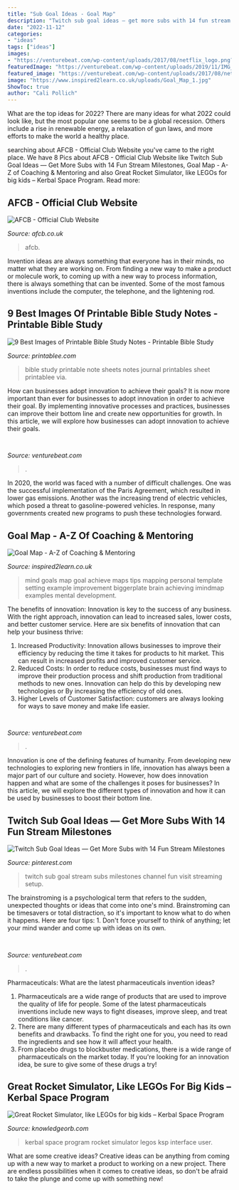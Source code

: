 ```yaml
---
title: "Sub Goal Ideas - Goal Map"
description: "Twitch sub goal ideas — get more subs with 14 fun stream milestones"
date: "2022-11-12"
categories:
- "ideas"
tags: ["ideas"]
images:
- "https://venturebeat.com/wp-content/uploads/2017/08/netflix_logo.png?w=800"
featuredImage: "https://venturebeat.com/wp-content/uploads/2019/11/IMG_3240-e1573749994803.png?w=241"
featured_image: "https://venturebeat.com/wp-content/uploads/2017/08/netflix_logo.png?w=800"
image: "https://www.inspired2learn.co.uk/uploads/Goal_Map_1.jpg"
ShowToc: true
author: "Cali Pollich"
---
```



What are the top ideas for 2022?
There are many ideas for what 2022 could look like, but the most popular one seems to be a global recession. Others include a rise in renewable energy, a relaxation of gun laws, and more efforts to make the world a healthy place.

	

		
searching about AFCB - Official Club Website you've came to the right place. We have 8 Pics about AFCB - Official Club Website like Twitch Sub Goal Ideas — Get More Subs with 14 Fun Stream Milestones, Goal Map - A-Z of Coaching &amp; Mentoring and also Great Rocket Simulator, like LEGOs for big kids – Kerbal Space Program. Read more:
		
    
## AFCB - Official Club Website

<img loading=lazy src="https://www.afcb.co.uk/media/183677/matt-best.jpg?anchor=center&amp;mode=crop&amp;width=420&amp;height=640&amp;quality=60" onerror="this.onerror=null;this.src='https://tse4.mm.bing.net/th?id=OIP.WrkbbkXCfKZYxwL7AWXhVAAAAA&amp;pid=15.1';" alt="AFCB - Official Club Website">

_Source: afcb.co.uk_

>afcb. 

	

Invention ideas are always something that everyone has in their minds, no matter what they are working on. From finding a new way to make a product or molecule work, to coming up with a new way to process information, there is always something that can be invented. Some of the most famous inventions include the computer, the telephone, and the lightening rod.

    
## 9 Best Images Of Printable Bible Study Notes - Printable Bible Study

<img loading=lazy src="http://www.printablee.com/postpic/2015/10/printable-bible-study-note-sheets_255053.jpg" onerror="this.onerror=null;this.src='https://tse4.mm.bing.net/th?id=OIP.doefy1T4r7g0hinTblIwVgHaKj&amp;pid=15.1';" alt="9 Best Images of Printable Bible Study Notes - Printable Bible Study">

_Source: printablee.com_

>bible study printable note sheets notes journal printables sheet printablee via. 

	

How can businesses adopt innovation to achieve their goals?
It is now more important than ever for businesses to adopt innovation in order to achieve their goal. By implementing innovative processes and practices, businesses can improve their bottom line and create new opportunities for growth. In this article, we will explore how businesses can adopt innovation to achieve their goals.

    
## 

<img loading=lazy src="https://venturebeat.com/wp-content/uploads/2017/08/netflix_logo.png?w=800" onerror="this.onerror=null;this.src='https://tse1.mm.bing.net/th?id=OIP.dzrdIPuyiZl9ttMEJQt71AHaDt&amp;pid=15.1';" alt="">

_Source: venturebeat.com_

>. 

	

In 2020, the world was faced with a number of difficult challenges. One was the successful implementation of the Paris Agreement, which resulted in lower gas emissions. Another was the increasing trend of electric vehicles, which posed a threat to gasoline-powered vehicles. In response, many governments created new programs to push these technologies forward. 

    
## Goal Map - A-Z Of Coaching &amp; Mentoring

<img loading=lazy src="https://www.inspired2learn.co.uk/uploads/Goal_Map_1.jpg" onerror="this.onerror=null;this.src='https://tse4.mm.bing.net/th?id=OIP.q86aI-LVWA9FZRReVjP9GgHaHA&amp;pid=15.1';" alt="Goal Map - A-Z of Coaching &amp; Mentoring">

_Source: inspired2learn.co.uk_

>mind goals map goal achieve maps tips mapping personal template setting example improvement biggerplate brain achieving imindmap examples mental development. 

	

The benefits of innovation:
Innovation is key to the success of any business. With the right approach, innovation can lead to increased sales, lower costs, and better customer service. Here are six benefits of innovation that can help your business thrive: 
1. Increased Productivity: Innovation allows businesses to improve their efficiency by reducing the time it takes for products to hit market. This can result in increased profits and improved customer service. 
2. Reduced Costs: In order to reduce costs, businesses must find ways to improve their production process and shift production from traditional methods to new ones. Innovation can help do this by developing new technologies or By increasing the efficiency of old ones. 
3. Higher Levels of Customer Satisfaction: customers are always looking for ways to save money and make life easier.

    
## 

<img loading=lazy src="https://venturebeat.com/wp-content/uploads/2018/01/zac41361_rgb.jpg?w=800" onerror="this.onerror=null;this.src='https://tse1.mm.bing.net/th?id=OIP.J2ZubWp3pAFTO0RZTCCAuQHaE7&amp;pid=15.1';" alt="">

_Source: venturebeat.com_

>. 

	

Innovation is one of the defining features of humanity. From developing new technologies to exploring new frontiers in life, innovation has always been a major part of our culture and society. However, how does innovation happen and what are some of the challenges it poses for businesses? In this article, we will explore the different types of innovation and how it can be used by businesses to boost their bottom line.

    
## Twitch Sub Goal Ideas — Get More Subs With 14 Fun Stream Milestones

<img loading=lazy src="https://i.pinimg.com/736x/4f/7f/e0/4f7fe071ce6596ebc8bb490b8d49fb39.jpg" onerror="this.onerror=null;this.src='https://tse1.mm.bing.net/th?id=OIP.nczWEZNekFJWrnnMGKmt0gHaPT&amp;pid=15.1';" alt="Twitch Sub Goal Ideas — Get More Subs with 14 Fun Stream Milestones">

_Source: pinterest.com_

>twitch sub goal stream subs milestones channel fun visit streaming setup. 

	

The brainstroming is a psychological term that refers to the sudden, unexpected thoughts or ideas that come into one's mind. Brainstroming can be timesavers or total distraction, so it's important to know what to do when it happens. Here are four tips: 1. Don't force yourself to think of anything; let your mind wander and come up with ideas on its own. 
    
## 

<img loading=lazy src="https://venturebeat.com/wp-content/uploads/2019/11/IMG_3240-e1573749994803.png?w=241" onerror="this.onerror=null;this.src='https://tse3.mm.bing.net/th?id=OIP.18SuttK3qaZEnl0_bkPofAAAAA&amp;pid=15.1';" alt="">

_Source: venturebeat.com_

>. 

	

Pharmaceuticals: What are the latest pharmaceuticals invention ideas?
1. Pharmaceuticals are a wide range of products that are used to improve the quality of life for people. Some of the latest pharmaceuticals inventions include new ways to fight diseases, improve sleep, and treat conditions like cancer.
2. There are many different types of pharmaceuticals and each has its own benefits and drawbacks. To find the right one for you, you need to read the ingredients and see how it will affect your health.
3. From placebo drugs to blockbuster medications, there is a wide range of pharmaceuticals on the market today. If you're looking for an innovation idea, be sure to give some of these drugs a try!

    
## Great Rocket Simulator, Like LEGOs For Big Kids – Kerbal Space Program

<img loading=lazy src="http://www.knowledgeorb.com/wp-content/uploads/2014/09/KSP_image.jpg" onerror="this.onerror=null;this.src='https://tse3.mm.bing.net/th?id=OIP.08AdQqNJ8eFW9EOQLRq5IgHaFQ&amp;pid=15.1';" alt="Great Rocket Simulator, like LEGOs for big kids – Kerbal Space Program">

_Source: knowledgeorb.com_

>kerbal space program rocket simulator legos ksp interface user. 

	

What are some creative ideas?
Creative ideas can be anything from coming up with a new way to market a product to working on a new project. There are endless possibilities when it comes to creative ideas, so don't be afraid to take the plunge and come up with something new!

